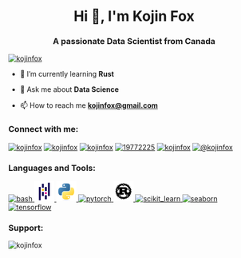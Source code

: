 <h1 align="center">Hi 👋, I'm Kojin Fox</h1>
<h3 align="center">A passionate Data Scientist from Canada</h3>

<p align="left"> <a href="https://twitter.com/kojinfox" target="blank"><img src="https://img.shields.io/twitter/follow/kojinfox?logo=twitter&style=for-the-badge" alt="kojinfox" /></a> </p>

- 🌱 I’m currently learning **Rust**

- 💬 Ask me about **Data Science**

- 📫 How to reach me **kojinfox@gmail.com**

<h3 align="left">Connect with me:</h3>
<p align="left">
<a href="https://codepen.io/kojinfox" target="blank"><img align="center" src="https://raw.githubusercontent.com/rahuldkjain/github-profile-readme-generator/master/src/images/icons/Social/codepen.svg" alt="kojinfox" height="30" width="40" /></a>
<a href="https://twitter.com/kojinfox" target="blank"><img align="center" src="https://raw.githubusercontent.com/rahuldkjain/github-profile-readme-generator/master/src/images/icons/Social/twitter.svg" alt="kojinfox" height="30" width="40" /></a>
<a href="https://linkedin.com/in/kojinfox" target="blank"><img align="center" src="https://raw.githubusercontent.com/rahuldkjain/github-profile-readme-generator/master/src/images/icons/Social/linked-in-alt.svg" alt="kojinfox" height="30" width="40" /></a>
<a href="https://stackoverflow.com/users/19772225" target="blank"><img align="center" src="https://raw.githubusercontent.com/rahuldkjain/github-profile-readme-generator/master/src/images/icons/Social/stack-overflow.svg" alt="19772225" height="30" width="40" /></a>
<a href="https://kaggle.com/kojinfox" target="blank"><img align="center" src="https://raw.githubusercontent.com/rahuldkjain/github-profile-readme-generator/master/src/images/icons/Social/kaggle.svg" alt="kojinfox" height="30" width="40" /></a>
<a href="https://medium.com/@kojinfox" target="blank"><img align="center" src="https://raw.githubusercontent.com/rahuldkjain/github-profile-readme-generator/master/src/images/icons/Social/medium.svg" alt="@kojinfox" height="30" width="40" /></a>
</p>

<h3 align="left">Languages and Tools:</h3>
<p align="left"> <a href="https://www.gnu.org/software/bash/" target="_blank" rel="noreferrer"> <img src="https://www.vectorlogo.zone/logos/gnu_bash/gnu_bash-icon.svg" alt="bash" width="40" height="40"/> </a> <a href="https://pandas.pydata.org/" target="_blank" rel="noreferrer"> <img src="https://raw.githubusercontent.com/devicons/devicon/2ae2a900d2f041da66e950e4d48052658d850630/icons/pandas/pandas-original.svg" alt="pandas" width="40" height="40"/> </a> <a href="https://www.python.org" target="_blank" rel="noreferrer"> <img src="https://raw.githubusercontent.com/devicons/devicon/master/icons/python/python-original.svg" alt="python" width="40" height="40"/> </a> <a href="https://pytorch.org/" target="_blank" rel="noreferrer"> <img src="https://www.vectorlogo.zone/logos/pytorch/pytorch-icon.svg" alt="pytorch" width="40" height="40"/> </a> <a href="https://www.rust-lang.org" target="_blank" rel="noreferrer"> <img src="https://raw.githubusercontent.com/devicons/devicon/master/icons/rust/rust-plain.svg" alt="rust" width="40" height="40"/> </a> <a href="https://scikit-learn.org/" target="_blank" rel="noreferrer"> <img src="https://upload.wikimedia.org/wikipedia/commons/0/05/Scikit_learn_logo_small.svg" alt="scikit_learn" width="40" height="40"/> </a> <a href="https://seaborn.pydata.org/" target="_blank" rel="noreferrer"> <img src="https://seaborn.pydata.org/_images/logo-mark-lightbg.svg" alt="seaborn" width="40" height="40"/> </a> <a href="https://www.tensorflow.org" target="_blank" rel="noreferrer"> <img src="https://www.vectorlogo.zone/logos/tensorflow/tensorflow-icon.svg" alt="tensorflow" width="40" height="40"/> </a> </p>

<h3 align="left">Support:</h3>
<p><a href="https://www.buymeacoffee.com/kojinfox"> <img align="left" src="https://cdn.buymeacoffee.com/buttons/v2/default-yellow.png" height="50" width="210" alt="kojinfox" /></a></p><br><br>
